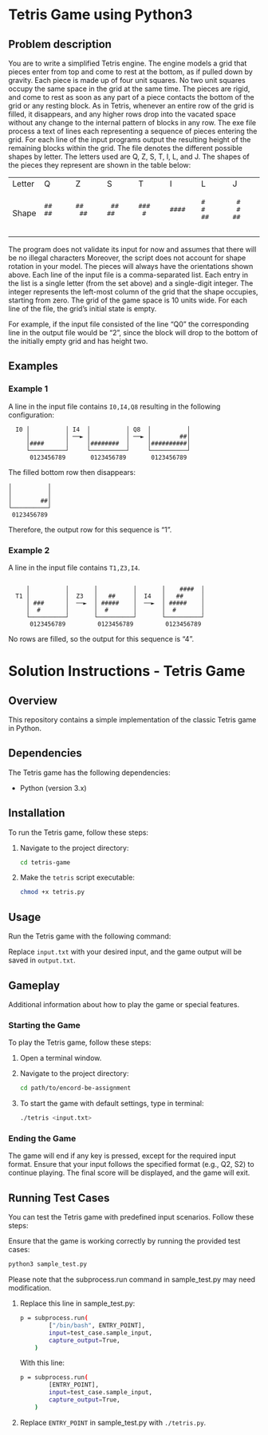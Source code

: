 # Tetris Game using Python3

## Problem description

You are to write a simplified Tetris engine.
The engine models a grid that pieces enter from top and come to rest at the bottom, as if pulled down by gravity. Each piece is made up of four unit squares.
No two unit squares occupy the same space in the grid at the same time.
The pieces are rigid, and come to rest as soon as any part of a piece contacts the bottom of the grid or any resting block. As in Tetris, whenever an entire row of the grid is filled, it disappears, and any higher rows drop into the vacated space without any change to the internal pattern of blocks in any row.
The exe file process a text of lines each representing a sequence of pieces entering the grid.
For each line of the input programs output the resulting height of the remaining blocks within the grid.
The file denotes the different possible shapes by letter. The letters used are Q, Z, S, T, I, L, and J. The shapes of the pieces they represent are shown in the table below:

</td>
</tr>
</table>
<table>
  <tr>
    <td>Letter</td>
    <td>Q</td>
    <td>Z</td>
    <td>S</td>
    <td>T</td>
    <td>I</td>
    <td>L</td>
    <td>J</td>
  </tr>
  <tr>
    <td>Shape</td>
    <td>
      <pre>
##
##
      </pre>
    </td>
    <td>
      <pre>
##
 ##
      </pre>
    </td>
    <td>
      <pre>
 ##
##
      </pre>
    </td>
    <td>
      <pre>
###
 #
      </pre>
    </td>
    <td>
      <pre>
####
      </pre>
    </td>
    <td>
      <pre>
#
#
##
      </pre>
    </td>
    <td>
      <pre>
 #
 #
##
      </pre>
    </td>
  </tr>
</table>

The program does not validate its input for now and assumes that there will be no illegal characters
Moreover, the script does not account for shape rotation in your model. The pieces will always have the orientations shown above.
Each line of the input file is a comma-separated list.
Each entry in the list is a single letter (from the set above) and a single-digit integer. The integer represents the left-most column of the grid that the shape occupies, starting from zero.
The grid of the game space is 10 units wide. For each line of the file, the grid’s initial state is empty.

For example, if the input file consisted of the line “Q0” the corresponding line in the output file would be “2”, since the block will drop to the bottom of the initially empty grid and has height two.

## Examples

### Example 1

A line in the input file contains `I0,I4,Q8` resulting in the following configuration:

```
  I0 │          │ I4  │          │ Q8  │          │
     │          │ ──► │          │ ──► │        ##│
     │####      │     │########  │     │##########│
     └──────────┘     └──────────┘     └──────────┘
      0123456789       0123456789       0123456789

```

The filled bottom row then disappears:

```
│          │
│          │
│        ##│
└──────────┘
 0123456789
```

Therefore, the output row for this sequence is “1”.

### Example 2

A line in the input file contains `T1,Z3,I4`.

```

     │          │       │          │       │    ####  │
  T1 │          │  Z3   │   ##     │  I4   │   ##     │
     │ ###      │  ──►  │ #####    │  ──►  │ #####    │
     │  #       │       │  #       │       │  #       │
     └──────────┘       └──────────┘       └──────────┘
      0123456789         0123456789         0123456789

```

No rows are filled, so the output for this sequence is “4”.

# Solution Instructions - Tetris Game

## Overview
This repository contains a simple implementation of the classic Tetris game in Python.

## Dependencies
The Tetris game has the following dependencies:
- Python (version 3.x)

## Installation
To run the Tetris game, follow these steps:

1. Navigate to the project directory:
   ```bash
   cd tetris-game
   ```

2. Make the `tetris` script executable:
   ```bash
   chmod +x tetris.py
   ```

## Usage
Run the Tetris game with the following command:

Replace `input.txt` with your desired input, and the game output will be saved in `output.txt`.

## Gameplay
Additional information about how to play the game or special features.

### Starting the Game
To play the Tetris game, follow these steps:

1. Open a terminal window.

2. Navigate to the project directory:
   ```bash
   cd path/to/encord-be-assignment
3. To start the game with default settings, type in terminal:
   ```bash
   ./tetris <input.txt>
   
### Ending the Game
The game will end if any key is pressed, except for the required input format. Ensure that your input follows the specified format (e.g., Q2, S2) to continue playing.
The final score will be displayed, and the game will exit.

## Running Test Cases

You can test the Tetris game with predefined input scenarios. Follow these steps:

Ensure that the game is working correctly by running the provided test cases:

```bash
python3 sample_test.py
```
Please note that the subprocess.run command in sample_test.py may need modification.

1. Replace this line in sample_test.py:
   ```bash
   p = subprocess.run(
           ["/bin/bash", ENTRY_POINT],
           input=test_case.sample_input,
           capture_output=True,
       )
   ```
   With this line:
   
   ```bash
   p = subprocess.run(
           [ENTRY_POINT],
           input=test_case.sample_input,
           capture_output=True,
       )
   ```
2. Replace `ENTRY_POINT` in sample_test.py with `./tetris.py`.

